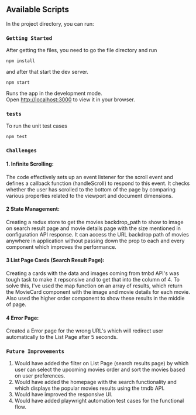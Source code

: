 ## Available Scripts

In the project directory, you can run:

### `Getting Started`
After getting the files, you need to go the file directory and run

```shell
npm install
```
and after that start the dev server.

```shell
npm start
```

Runs the app in the development mode.\
Open [http://localhost:3000](http://localhost:3000) to view it in your browser.

### `tests`

To run the unit test cases

```shell
npm test
```


### `Challenges`

#### 1. Infinite Scrolling:
The code effectively sets up an event listener for the scroll event and defines a callback function (handleScroll) to respond to this event. 
It checks whether the user has scrolled to the bottom of the page by comparing various properties related to the viewport and document dimensions.

#### 2 State Management:
Creating a redux store to get the movies backdrop_path to show to image on search result page and movie details page with the size mentioned in configuration API response. It can access the URL backdrop path of movies anywhere in application without passing down the prop to each and every component which improves the performance.

#### 3 List Page Cards (Search Result Page):
Creating a cards with the data and images coming from tmbd API's was tough task to make it repsonsive and to get that into the column of 4.
To solve this, I've used the map function on an array of results, which return the MovieCard component with the image and movie details for each movie. Also used the higher order component to show these results in the middle of page.

#### 4 Error Page:
Created a Error page for the wrong URL's which will redirect user automatically to the List Page after 5 seconds.


### `Future Improvements`
1. Would have added the filter on List Page (search results page) by which user can select the upcoming movies order and sort the movies based on user preferences.
2. Would have added the homepage with the search functionality and which displays the popular movies results using the tmdb API.
3. Would have improved the responsive UI.
4. Would have added playwright automation test cases for the functional flow.
